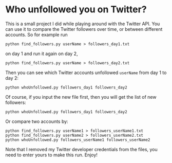 # Who unfollowed you on Twitter?

This is a small project I did while playing around with the Twitter API. You can use it to compare the Twitter followers over time, or between different accounts. So for example run 

```python find_followers.py userName > followers_day1.txt```

on day 1 and run it again on day 2, 

```python find_followers.py userName > followers_day2.txt```

Then you can see which Twitter accounts unfollowed `userName` from day 1 to day 2:

```python whoUnfollowed.py followers_day1 followers_day2```

Of course, if you input the new file first, then you will get the list of new followers:

```python whoUnfollowed.py followers_day1 followers_day2```

Or compare two accounts by:

    python find_followers.py userName1 > followers_userName1.txt
    python find_followers.py userName2 > followers_userName2.txt
    python whoUnfollowed.py followers_userName1 followers_userName2

Note that I removed my Twitter developer credentials from the files, you need to enter yours to make this run. 
Enjoy!